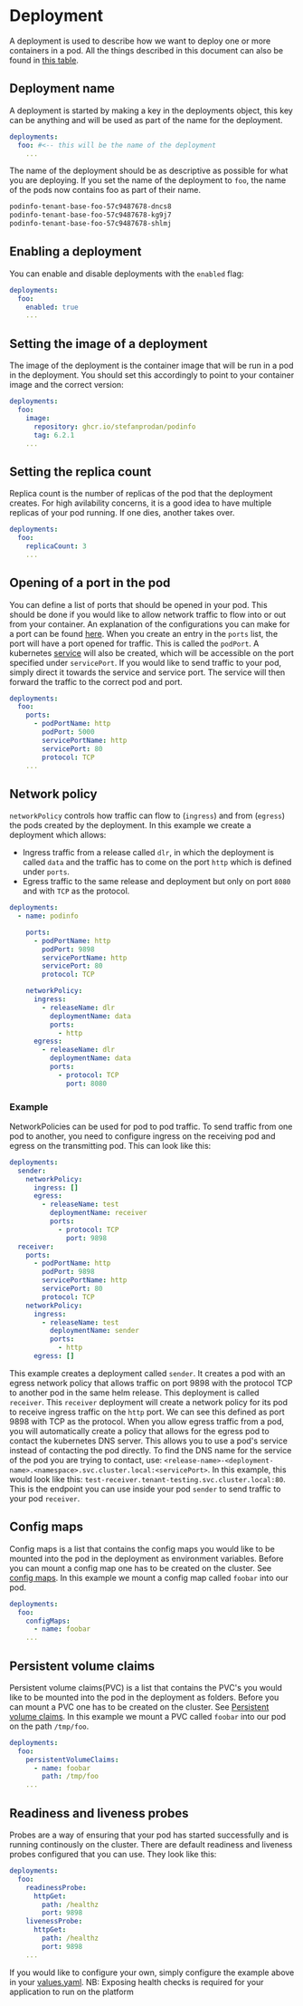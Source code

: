 # Deployment
A deployment is used to describe how we want to deploy one or more containers in a pod. All the things described in this document can also be found in [this table](../chart/README.md#configuration).

## Deployment name
A deployment is started by making a key in the deployments object, this key can be anything and will be used as part of the name for the deployment.

```yaml
deployments:
  foo: #<-- this will be the name of the deployment
    ...
```
The name of the deployment should be as descriptive as possible for what you are deploying. If you set the name of the deployment to `foo`, the name of the pods now contains foo as part of their name.

```bash
podinfo-tenant-base-foo-57c9487678-dncs8
podinfo-tenant-base-foo-57c9487678-kg9j7
podinfo-tenant-base-foo-57c9487678-shlmj
```

## Enabling a deployment
You can enable and disable deployments with the `enabled` flag:
```yaml
deployments:
  foo:
    enabled: true
    ...
```

## Setting the image of a deployment
The image of the deployment is the container image that will be run in a pod in the deployment. You should set this accordingly to point to your container image and the correct version:
```yaml
deployments:
  foo:
    image:
      repository: ghcr.io/stefanprodan/podinfo
      tag: 6.2.1
    ...
```

## Setting the replica count
Replica count is the number of replicas of the pod that the deployment creates. For high avilability concerns, it is a good idea to have multiple replicas of your pod running. If one dies, another takes over.
```yaml
deployments:
  foo:
    replicaCount: 3
    ...
```

## Opening of a port in the pod
You can define a list of ports that should be opened in your pod. This should be done if you would like to allow network traffic to flow into or out from your container. An explanation of the configurations you can make for a port can be found [here](../chart/README.md#configuration).
When you create an entry in the `ports` list, the port will have a port opened for traffic. This is called the `podPort`. A kubernetes [service](https://kubernetes.io/docs/concepts/services-networking/service/) will also be created, which will be accessible on the port specified under `servicePort`. If you would like to send traffic to your pod, simply direct it towards the service and service port. The service will then forward the traffic to the correct pod and port.
```yaml
deployments:
  foo:
    ports:
      - podPortName: http
        podPort: 5000
        servicePortName: http
        servicePort: 80
        protocol: TCP
    ...
```

## Network policy
`networkPolicy` controls how traffic can flow to (`ingress`) and from (`egress`) the pods created by the deployment. In this example we create a deployment which allows:
- Ingress traffic from a release called `dlr`, in which the deployment is called `data` and the traffic has to come on the port `http` which is defined under `ports`.
- Egress traffic to the same release and deployment but only on port `8080` and with `TCP` as the protocol.

```yaml
deployments:
  - name: podinfo

    ports:
      - podPortName: http
        podPort: 9898
        servicePortName: http
        servicePort: 80
        protocol: TCP

    networkPolicy:
      ingress:
        - releaseName: dlr
          deploymentName: data
          ports:
            - http
      egress:
        - releaseName: dlr
          deploymentName: data
          ports:
            - protocol: TCP
              port: 8080
```
### Example
NetworkPolicies can be used for pod to pod traffic. To send traffic from one pod to another, you need to configure ingress on the receiving pod and egress on the transmitting pod. This can look like this:
```yaml
deployments:
  sender:
    networkPolicy:
      ingress: []
      egress:
        - releaseName: test
          deploymentName: receiver
          ports:
            - protocol: TCP
              port: 9898
  receiver:
    ports:
      - podPortName: http
        podPort: 9898
        servicePortName: http
        servicePort: 80
        protocol: TCP
    networkPolicy:
      ingress:
        - releaseName: test
          deploymentName: sender
          ports:
            - http
      egress: []
```
This example creates a deployment called `sender`. It creates a pod with an egress network policy that allows traffic on port 9898 with the protocol TCP to another pod in the same helm release. This deployment is called `receiver`. This `receiver` deployment will create a network policy for its pod to receive ingress traffic on the `http` port. We can see this defined as port 9898 with TCP as the protocol.
When you allow egress traffic from a pod, you will automatically create a policy that allows for the egress pod to contact the kubernetes DNS server. This allows you to use a pod's service instead of contacting the pod directly. To find the DNS name for the service of the pod you are trying to contact, use: `<release-name>-<deployment-name>.<namespace>.svc.cluster.local:<servicePort>`. In this example, this would look like this: `test-receiver.tenant-testing.svc.cluster.local:80`. This is the endpoint you can use inside your pod `sender` to send traffic to your pod `receiver`.

## Config maps
Config maps is a list that contains the config maps you would like to be mounted into the pod in the deployment as environment variables. Before you can mount a config map one has to be created on the cluster. See [config maps](configmap.md). In this example we mount a config map called `foobar` into our pod.
```yaml
deployments:
  foo:
    configMaps:
      - name: foobar
    ...
```

## Persistent volume claims
Persistent volume claims(PVC) is a list that contains the PVC's you would like to be mounted into the pod in the deployment as folders. Before you can mount a PVC one has to be created on the cluster. See [Persistent volume claims](pvc.md). In this example we mount a PVC called `foobar` into our pod on the path `/tmp/foo`.
```yaml
deployments:
  foo:
    persistentVolumeClaims:
      - name: foobar
        path: /tmp/foo
    ...
```

## Readiness and liveness probes
Probes are a way of ensuring that your pod has started successfully and is running continously on the cluster. There are default readiness and liveness probes configured that you can use. They look like this:
```yaml
deployments:
  foo:
    readinessProbe:
      httpGet:
        path: /healthz
        port: 9898
    livenessProbe:
      httpGet:
        path: /healthz
        port: 9898
    ...
```

If you would like to configure your own, simply configure the example above in your [values.yaml](../chart/values.yaml).
NB: Exposing health checks is required for your application to run on the platform

